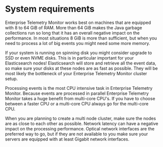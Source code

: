 # System requirements
Enterprise Telemetry Monitor works best on machines that are equipped with 8 to 64 GiB of RAM. More than 64 GiB makes the Java garbage collections run so long that it has an overall negative impact on the performance. In most situations 8 GiB is more than sufficient, but when you need to process a lot of big events you might need some more memory.

If your system is running on spinning disk you might consider upgrade to SSD or even NVME disks. This is in particular important for your Elasticsearch nodes! Elasticsearch will store and retrieve all the event data, so make sure your disks at these nodes are as fast as possible. They will be most likely the bottleneck of your Enterprise Telemetry Monitor cluster setup.

Processing events is the most CPU intensive task in Enterprise Telemetry Monitor. Because events are processed in parallel Enterprise Telemetry Monitor takes a huge benefit from multi-core CPU's. If you have to choose between a faster CPU or a multi-core CPU always go for the multi-core CPU. 

When you are planning to create a multi node cluster, make sure the nodes are as close to each other as possible. Network latency can have a negative impact on the processing performance. Optical network interfaces are the preferred way to go, but if they are not available to you make sure your servers are equipped with at least Gigabit network interfaces. 